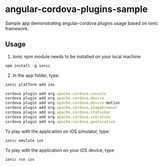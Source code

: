 angular-cordova-plugins-sample
==============================

Sample app demonstrating angular-cordova plugins usage based on ionic framework.

Usage
-----

1. Ionic npm module needs to be installed on your local machine
```js
npm install -g ionic 
```

2. In the app folder, type:
```js
ionic platform add ios

cordova plugin add org.apache.cordova.console
cordova plugin add org.apache.cordova.device
cordova plugin add org.apache.cordova.device-motion
cordova plugin add org.apache.cordova.inappbrowser
cordova plugin add org.apache.cordova.statusbar
cordova plugin add org.apache.cordova.vibration
cordova plugin add org.apache.cordova.geolocation
```

To play with the application on iOS simulator, type:
```js
ionic emulate ios
```

To play with the application on your iOS device, type
```js
ionic run ios
```